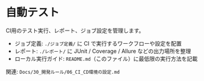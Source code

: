 # 自動テスト

CI用のテスト実行、レポート、ジョブ設定を管理します。

- ジョブ定義: `./ジョブ定義/` に CI で実行するワークフローや設定を配置
- レポート: `./レポート/` に JUnit / Coverage / Allure などの出力場所を整理
- ローカル実行ガイド: `README.md`（このファイル）に最低限の実行方法を記載

関連: `Docs/30_開発ルール/06_CI_CD環境の設定.md`
